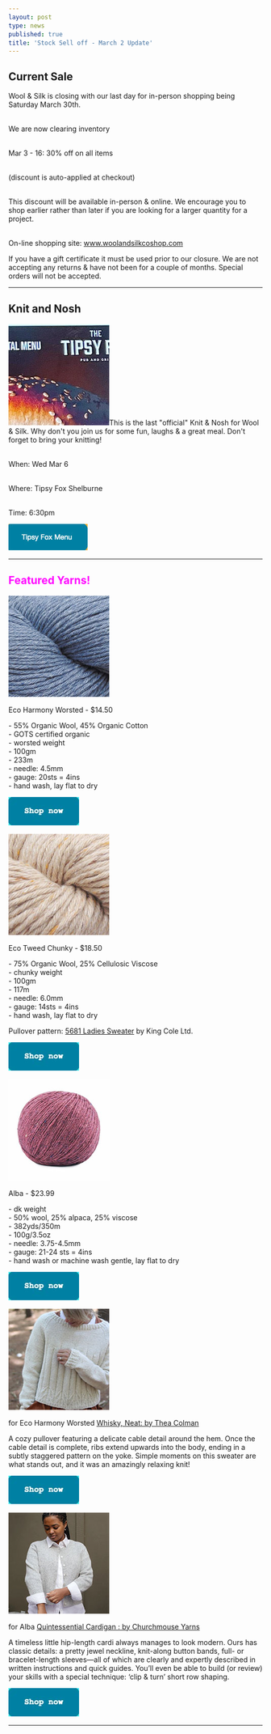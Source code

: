 ```yaml
---
layout: post
type: news
published: true
title: 'Stock Sell off - March 2 Update'
---
```

<h2>Current Sale</h2>
<p>Wool & Silk is closing with our last day for in-person shopping being Saturday March 30th.<br/><br/>

We are now clearing inventory<br/><br/>

<strong></strong>Mar 3 - 16: 30% off on all items</strong><br/><br/>

(discount is auto-applied at checkout)<br/><br/>

This discount will be available in-person & online. We encourage you to shop earlier rather than later if you are looking for a larger quantity for a project.<br/><br/>

On-line shopping site: <a href="https://www.woolandsilkcoshop.com/">www.woolandsilkcoshop.com</a>

If you have a gift certificate it must be used prior to our closure. We are not accepting any returns & have not been for a couple of months. Special orders will not be accepted.</p>
<hr />
<h2>Knit and Nosh</h2>
<p><img src="/img/tipsyfox.jpg">This is the last "official" Knit & Nosh for Wool & Silk. Why don't you join us for some fun, laughs & a great meal. Don't forget to bring your knitting!<br/><br/>

When: Wed Mar 6<br/><br/>

Where: Tipsy Fox Shelburne<br/><br/>

Time: 6:30pm</p>
 <p><a href="https://tipsyfoxpub.com/wp-content/uploads/2023/10/Final_Menu_25.25x16_updated_web.pdf"><img src="/img/tipsyfoxmenu.jpg"></a></p>
<hr/> 

<h2><font color="#FF00FF">Featured Yarns!</font></h2>
<p><a href="https://www.woolandsilkcoshop.com/products/eco-harmony-worsted"><img src="/img/ecow.jpg"></a></p>
<p>Eco Harmony Worsted - $14.50</p>
<p>
- 55% Organic Wool, 45% Organic Cotton<br/>
- GOTS certified organic<br/>
- worsted weight<br/>
- 100gm<br/>
- 233m<br/>
- needle: 4.5mm<br/>
- gauge: 20sts = 4ins<br/>
- hand wash, lay flat to dry<br/></p>
<p><a href="https://www.woolandsilkcoshop.com/products/eco-harmony-worsted"><img src="/img/btn_shop_now.jpg"></a></p>

<p><a href="https://www.woolandsilkcoshop.com/products/eco-tweed-chunky"><img src="/img/ecot.jpg"></a></p>
<p>Eco Tweed Chunky - $18.50</p>
<p>
- 75% Organic Wool, 25% Cellulosic Viscose<br/>
- chunky weight<br/>
- 100gm<br/>
- 117m<br/>
- needle: 6.0mm<br/>
- gauge: 14sts = 4ins<br/>
- hand wash, lay flat to dry<br/></p>
<p>Pullover pattern: <a href="https://www.ravelry.com/patterns/library/5681-ladies-sweaters">5681 Ladies Sweater</a> by King Cole Ltd.</p> 
<p><a href="https://www.woolandsilkcoshop.com/products/eco-tweed-chunky"><img src="/img/btn_shop_now.jpg"></a></p>

<p><a href="https://www.woolandsilkcoshop.com/products/alba"><img src="/img/alba.jpg"></a></p>
<p>Alba - $23.99</p>
<p>
- dk weight<br/>
- 50% wool, 25% alpaca, 25% viscose<br/>
- 382yds/350m<br/>
- 100g/3.5oz<br/>
- needle: 3.75-4.5mm<br/>
- gauge: 21-24 sts = 4ins<br/>
- hand wash or machine wash gentle, lay flat to dry<br/></p>

<p><a href="https://www.woolandsilkcoshop.com/products/alba"><img src="/img/btn_shop_now.jpg"></a></p>

<p><a href="https://www.woolandsilkcoshop.com/products/eco-harmony-worsted"><img src="/img/whiskey.jpg"></a></p>
<p>for Eco Harmony Worsted <a href="https://www.ravelry.com/patterns/library/whisky-neat">Whisky, Neat: by Thea Colman</a></p>
<p>
A cozy pullover featuring a delicate cable detail around the hem. Once the cable detail is complete, ribs extend upwards into the body, ending in a subtly staggered pattern on the yoke. Simple moments on this sweater are what stands out, and it was an amazingly relaxing knit!</p>

<p><a href="https://www.woolandsilkcoshop.com/products/eco-harmony-worsted"><img src="/img/btn_shop_now.jpg"></a></p>

<p><a href="https://www.woolandsilkcoshop.com/products/quintessential-cardigan-kit-b"><img src="/img/quin.jpg"></a></p>
<p>for Alba <a href="https://www.ravelry.com/patterns/library/quintessential-cardigan-2">Quintessential Cardigan : by Churchmouse Yarns</a></p>
<p>
A timeless little hip-length cardi always manages to look modern. Ours has classic details: a pretty jewel neckline, knit-along button bands, full- or bracelet-length sleeves—all of which are clearly and expertly described in written instructions and quick guides. You’ll even be able to build (or review) your skills with a special technique: ‘clip & turn’ short row shaping.</p>
<p><a href="https://www.woolandsilkcoshop.com/products/quintessential-cardigan-kit-b"><img src="/img/btn_shop_now.jpg"></a></p>
	 
<hr />
